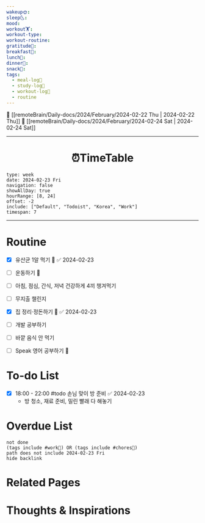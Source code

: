 ```yaml
---
wakeup🌞: 
sleep🌜: 
mood: 
workout🏋️: 
workout-type: 
workout-routine: 
gratitude🙏: 
breakfast🍳: 
lunch🍚: 
dinner🥗: 
snack🍬: 
tags:
  - meal-log📝
  - study-log📓
  - workout-log💪
  - routine
---
```


🔺 [[remoteBrain/Daily-docs/2024/February/2024-02-22 Thu | 2024-02-22 Thu]]
🔻 [[remoteBrain/Daily-docs/2024/February/2024-02-24 Sat | 2024-02-24 Sat]]
___
<h1> <center>⏰TimeTable </center> </h1>

```gEvent
type: week
date: 2024-02-23 Fri
navigation: false
showAllDay: true
hourRange: [8, 24]
offset: -2
include: ["Default", "Todoist", "Korea", "Work"]
timespan: 7
```

--- 


# Routine 

- [x] 유산균 1알 먹기 🔼 ✅ 2024-02-23
- [ ] 운동하기 🔼
- [ ] 아침, 점심, 간식, 저녁 건강하게 4끼 챙겨먹기
- [ ] 무지출 챌린지 
- [x] 집 정리·정돈하기 🔼 ✅ 2024-02-23
- [ ] 개발 공부하기
- [ ] 바깥 음식 안 먹기 
- [ ] Speak 영어 공부하기 🔼 


# To-do List

- [x] 18:00 - 22:00 #todo 손님 맞이 방 준비 ✅ 2024-02-23
	- 방 청소, 재료 준비, 밀린 빨래 다 해놓기

# Overdue List

```tasks
not done
(tags include #work💼) OR (tags include #chores🧺) 
path does not include 2024-02-23 Fri
hide backlink
```

# Related Pages



# Thoughts & Inspirations

